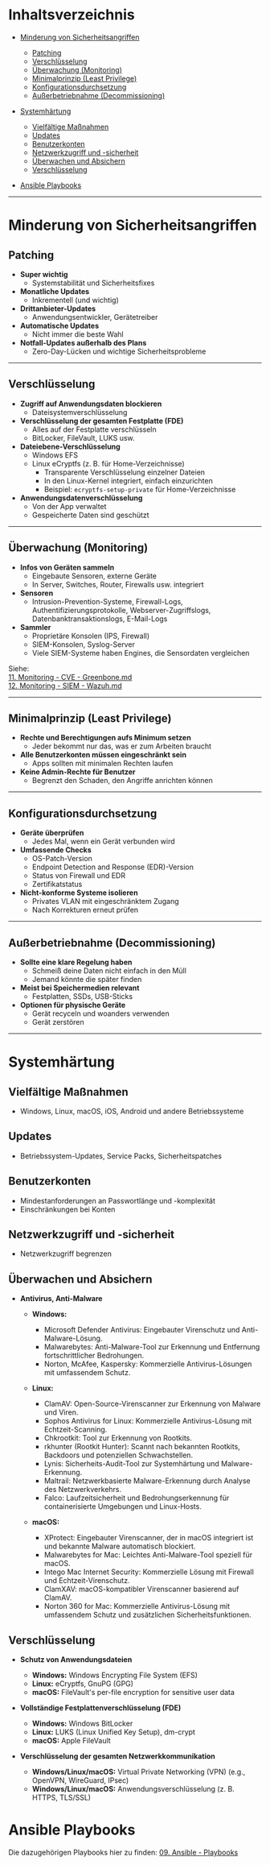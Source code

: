 # Inhaltsverzeichnis
- [Minderung von Sicherheitsangriffen](#minderung-von-sicherheitsangriffen)  
  - [Patching](#patching)  
  - [Verschlüsselung](#verschlüsselung)  
  - [Überwachung (Monitoring)](#überwachung-monitoring)  
  - [Minimalprinzip (Least Privilege)](#minimalprinzip-least-privilege)  
  - [Konfigurationsdurchsetzung](#konfigurationsdurchsetzung)  
  - [Außerbetriebnahme (Decommissioning)](#außerbetriebnahme-decommissioning)  

- [Systemhärtung](#systemhärtung)  
  - [Vielfältige Maßnahmen](#vielfältige-maßnahmen)  
  - [Updates](#updates)  
  - [Benutzerkonten](#benutzerkonten)  
  - [Netzwerkzugriff und -sicherheit](#netzwerkzugriff-und-sicherheit)  
  - [Überwachen und Absichern](#überwachen-und-absichern)  
  - [Verschlüsselung](#verschlüsselung)  

- [Ansible Playbooks](#ansible-playbooks)

---

# Minderung von Sicherheitsangriffen

## **Patching**  
- **Super wichtig**  
  - Systemstabilität und Sicherheitsfixes  
- **Monatliche Updates**  
  - Inkrementell (und wichtig)  
- **Drittanbieter-Updates**  
  - Anwendungsentwickler, Gerätetreiber  
- **Automatische Updates**  
  - Nicht immer die beste Wahl  
- **Notfall-Updates außerhalb des Plans**  
  - Zero-Day-Lücken und wichtige Sicherheitsprobleme  

---

## **Verschlüsselung**  
- **Zugriff auf Anwendungsdaten blockieren**  
  - Dateisystemverschlüsselung  
- **Verschlüsselung der gesamten Festplatte (FDE)**  
  - Alles auf der Festplatte verschlüsseln  
  - BitLocker, FileVault, LUKS usw.  
- **Dateiebene-Verschlüsselung**  
  - Windows EFS  
  - Linux eCryptfs (z. B. für Home-Verzeichnisse)  
    - Transparente Verschlüsselung einzelner Dateien  
    - In den Linux-Kernel integriert, einfach einzurichten  
    - Beispiel: `ecryptfs-setup-private` für Home-Verzeichnisse  
- **Anwendungsdatenverschlüsselung**  
  - Von der App verwaltet  
  - Gespeicherte Daten sind geschützt  

---

## **Überwachung (Monitoring)**
- **Infos von Geräten sammeln**  
  - Eingebaute Sensoren, externe Geräte  
  - In Server, Switches, Router, Firewalls usw. integriert  
- **Sensoren**  
  - Intrusion-Prevention-Systeme, Firewall-Logs,  
    Authentifizierungsprotokolle, Webserver-Zugriffslogs,  
    Datenbanktransaktionslogs, E-Mail-Logs  
- **Sammler**  
  - Proprietäre Konsolen (IPS, Firewall)  
  - SIEM-Konsolen, Syslog-Server  
  - Viele SIEM-Systeme haben Engines, die Sensordaten vergleichen  

Siehe:  
[11. Monitoring - CVE - Greenbone.md](https://github.com/luki4no/lab/blob/main/11.%20Monitoring%20-%20CVE%20-%20Greenbone.md)  
[12. Monitoring - SIEM - Wazuh.md](https://github.com/luki4no/lab/blob/main/12.%20Monitoring%20-%20SIEM%20-%20Wazuh.md)

---

## **Minimalprinzip (Least Privilege)**  
- **Rechte und Berechtigungen aufs Minimum setzen**  
  - Jeder bekommt nur das, was er zum Arbeiten braucht  
- **Alle Benutzerkonten müssen eingeschränkt sein**  
  - Apps sollten mit minimalen Rechten laufen  
- **Keine Admin-Rechte für Benutzer**  
  - Begrenzt den Schaden, den Angriffe anrichten können  

---

## **Konfigurationsdurchsetzung**  
- **Geräte überprüfen**  
  - Jedes Mal, wenn ein Gerät verbunden wird  
- **Umfassende Checks**  
  - OS-Patch-Version  
  - Endpoint Detection and Response (EDR)-Version  
  - Status von Firewall und EDR  
  - Zertifikatstatus  
- **Nicht-konforme Systeme isolieren**  
  - Privates VLAN mit eingeschränktem Zugang  
  - Nach Korrekturen erneut prüfen  

---

## **Außerbetriebnahme (Decommissioning)**  
- **Sollte eine klare Regelung haben**  
  - Schmeiß deine Daten nicht einfach in den Müll  
  - Jemand könnte die später finden  
- **Meist bei Speichermedien relevant**  
  - Festplatten, SSDs, USB-Sticks  
- **Optionen für physische Geräte**  
  - Gerät recyceln und woanders verwenden  
  - Gerät zerstören  

---

# **Systemhärtung**

## **Vielfältige Maßnahmen**  
  - Windows, Linux, macOS, iOS, Android und andere Betriebssysteme  

## **Updates**  
  - Betriebssystem-Updates, Service Packs, Sicherheitspatches  

## **Benutzerkonten**  
  - Mindestanforderungen an Passwortlänge und -komplexität  
  - Einschränkungen bei Konten  

## **Netzwerkzugriff und -sicherheit**  
  - Netzwerkzugriff begrenzen  

## **Überwachen und Absichern**  
  - **Antivirus, Anti-Malware**  
    - **Windows:**  
      - Microsoft Defender Antivirus: Eingebauter Virenschutz und Anti-Malware-Lösung.  
      - Malwarebytes: Anti-Malware-Tool zur Erkennung und Entfernung fortschrittlicher Bedrohungen.  
      - Norton, McAfee, Kaspersky: Kommerzielle Antivirus-Lösungen mit umfassendem Schutz.  

    - **Linux:**  
      - ClamAV: Open-Source-Virenscanner zur Erkennung von Malware und Viren.  
      - Sophos Antivirus for Linux: Kommerzielle Antivirus-Lösung mit Echtzeit-Scanning.  
      - Chkrootkit: Tool zur Erkennung von Rootkits.  
      - rkhunter (Rootkit Hunter): Scannt nach bekannten Rootkits, Backdoors und potenziellen Schwachstellen.  
      - Lynis: Sicherheits-Audit-Tool zur Systemhärtung und Malware-Erkennung.  
      - Maltrail: Netzwerkbasierte Malware-Erkennung durch Analyse des Netzwerkverkehrs.  
      - Falco: Laufzeitsicherheit und Bedrohungserkennung für containerisierte Umgebungen und Linux-Hosts.  

    - **macOS:**  
      - XProtect: Eingebauter Virenscanner, der in macOS integriert ist und bekannte Malware automatisch blockiert.  
      - Malwarebytes for Mac: Leichtes Anti-Malware-Tool speziell für macOS.  
      - Intego Mac Internet Security: Kommerzielle Lösung mit Firewall und Echtzeit-Virenschutz.  
      - ClamXAV: macOS-kompatibler Virenscanner basierend auf ClamAV.  
      - Norton 360 for Mac: Kommerzielle Antivirus-Lösung mit umfassendem Schutz und zusätzlichen Sicherheitsfunktionen.  

## **Verschlüsselung**  
  - **Schutz von Anwendungsdateien**  
    - **Windows:** Windows Encrypting File System (EFS)  
    - **Linux:** eCryptfs, GnuPG (GPG)
    - **macOS:** FileVault's per-file encryption for sensitive user data  

  - **Vollständige Festplattenverschlüsselung (FDE)**  
    - **Windows:** Windows BitLocker  
    - **Linux:** LUKS (Linux Unified Key Setup), dm-crypt  
    - **macOS:** Apple FileVault  

  - **Verschlüsselung der gesamten Netzwerkkommunikation**  
    - **Windows/Linux/macOS:** Virtual Private Networking (VPN) (e.g., OpenVPN, WireGuard, IPsec)  
    - **Windows/Linux/macOS:** Anwendungsverschlüsselung (z. B. HTTPS, TLS/SSL)  

# Ansible Playbooks
Die dazugehörigen Playbooks hier zu finden: [09. Ansible - Playbooks](https://github.com/luki4no/lab/blob/main/09.%20Ansible%20-%20Playbooks.md)
